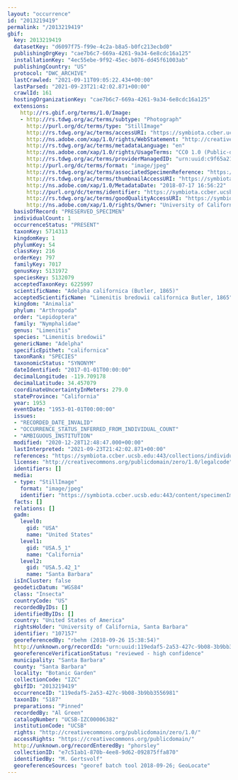 ```yaml
---
layout: "occurrence"
id: "2013219419"
permalink: "/2013219419"
gbif:
  key: 2013219419
  datasetKey: "d6097f75-f99e-4c2a-b8a5-b0fc213ecbd0"
  publishingOrgKey: "cae7b6c7-669a-4261-9a34-6e8cdc16a125"
  installationKey: "4ec55ebe-9f92-45ec-b076-dd45f61003ab"
  publishingCountry: "US"
  protocol: "DWC_ARCHIVE"
  lastCrawled: "2021-09-11T09:05:22.434+00:00"
  lastParsed: "2021-09-23T21:42:02.871+00:00"
  crawlId: 161
  hostingOrganizationKey: "cae7b6c7-669a-4261-9a34-6e8cdc16a125"
  extensions:
    http://rs.gbif.org/terms/1.0/Image:
    - http://rs.tdwg.org/ac/terms/subtype: "Photograph"
      http://purl.org/dc/terms/type: "StillImage"
      http://rs.tdwg.org/ac/terms/accessURI: "https://symbiota.ccber.ucsb.edu:443/content/specimenImages/UCSB_IZC/UCSB-IZC00006/UCSB-IZC00006382.jpg"
      http://ns.adobe.com/xap/1.0/rights/WebStatement: "http://creativecommons.org/publicdomain/zero/1.0/"
      http://rs.tdwg.org/ac/terms/metadataLanguage: "en"
      http://ns.adobe.com/xap/1.0/rights/UsageTerms: "CC0 1.0 (Public-domain)"
      http://rs.tdwg.org/ac/terms/providerManagedID: "urn:uuid:c9f65a21-3da2-499b-9cf0-4217cb7e981b"
      http://purl.org/dc/terms/format: "image/jpeg"
      http://rs.tdwg.org/ac/terms/associatedSpecimenReference: "https://symbiota.ccber.ucsb.edu:443/collections/individual/index.php?occid=107157"
      http://rs.tdwg.org/ac/terms/thumbnailAccessURI: "https://symbiota.ccber.ucsb.edu:443/content/specimenImages/UCSB_IZC/UCSB-IZC00006/UCSB-IZC00006382_tn.jpg"
      http://ns.adobe.com/xap/1.0/MetadataDate: "2018-07-17 16:56:22"
      http://purl.org/dc/terms/identifier: "https://symbiota.ccber.ucsb.edu:443/content/specimenImages/UCSB_IZC/UCSB-IZC00006/UCSB-IZC00006382.jpg"
      http://rs.tdwg.org/ac/terms/goodQualityAccessURI: "https://symbiota.ccber.ucsb.edu:443/content/specimenImages/UCSB_IZC/UCSB-IZC00006/UCSB-IZC00006382.jpg"
      http://ns.adobe.com/xap/1.0/rights/Owner: "University of California, Santa Barbara"
  basisOfRecord: "PRESERVED_SPECIMEN"
  individualCount: 1
  occurrenceStatus: "PRESENT"
  taxonKey: 5714313
  kingdomKey: 1
  phylumKey: 54
  classKey: 216
  orderKey: 797
  familyKey: 7017
  genusKey: 5131972
  speciesKey: 5132079
  acceptedTaxonKey: 6225997
  scientificName: "Adelpha californica (Butler, 1865)"
  acceptedScientificName: "Limenitis bredowii californica Butler, 1865"
  kingdom: "Animalia"
  phylum: "Arthropoda"
  order: "Lepidoptera"
  family: "Nymphalidae"
  genus: "Limenitis"
  species: "Limenitis bredowii"
  genericName: "Adelpha"
  specificEpithet: "californica"
  taxonRank: "SPECIES"
  taxonomicStatus: "SYNONYM"
  dateIdentified: "2017-01-01T00:00:00"
  decimalLongitude: -119.709178
  decimalLatitude: 34.457079
  coordinateUncertaintyInMeters: 279.0
  stateProvince: "California"
  year: 1953
  eventDate: "1953-01-01T00:00:00"
  issues:
  - "RECORDED_DATE_INVALID"
  - "OCCURRENCE_STATUS_INFERRED_FROM_INDIVIDUAL_COUNT"
  - "AMBIGUOUS_INSTITUTION"
  modified: "2020-12-28T12:48:47.000+00:00"
  lastInterpreted: "2021-09-23T21:42:02.871+00:00"
  references: "https://symbiota.ccber.ucsb.edu:443/collections/individual/index.php?occid=107157"
  license: "http://creativecommons.org/publicdomain/zero/1.0/legalcode"
  identifiers: []
  media:
  - type: "StillImage"
    format: "image/jpeg"
    identifier: "https://symbiota.ccber.ucsb.edu:443/content/specimenImages/UCSB_IZC/UCSB-IZC00006/UCSB-IZC00006382.jpg"
  facts: []
  relations: []
  gadm:
    level0:
      gid: "USA"
      name: "United States"
    level1:
      gid: "USA.5_1"
      name: "California"
    level2:
      gid: "USA.5.42_1"
      name: "Santa Barbara"
  isInCluster: false
  geodeticDatum: "WGS84"
  class: "Insecta"
  countryCode: "US"
  recordedByIDs: []
  identifiedByIDs: []
  country: "United States of America"
  rightsHolder: "University of California, Santa Barbara"
  identifier: "107157"
  georeferencedBy: "rbehm (2018-09-26 15:38:54)"
  http://unknown.org/recordId: "urn:uuid:119edaf5-2a53-427c-9b08-3b9bb3556981"
  georeferenceVerificationStatus: "reviewed - high confidence"
  municipality: "Santa Barbara"
  county: "Santa Barbara"
  locality: "Botanic Garden"
  collectionCode: "IZC"
  gbifID: "2013219419"
  occurrenceID: "119edaf5-2a53-427c-9b08-3b9bb3556981"
  taxonID: "5187"
  preparations: "Pinned"
  recordedBy: "Al Green"
  catalogNumber: "UCSB-IZC00006382"
  institutionCode: "UCSB"
  rights: "http://creativecommons.org/publicdomain/zero/1.0/"
  accessRights: "https://creativecommons.org/publicdomain/"
  http://unknown.org/recordEnteredBy: "phorsley"
  collectionID: "e7c51ab1-870b-4ee8-9d62-092875ffa870"
  identifiedBy: "M. Gertsvolf"
  georeferenceSources: "georef batch tool 2018-09-26; GeoLocate"
---
```

